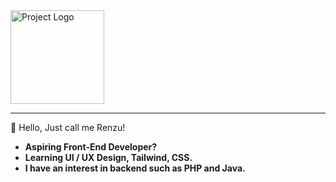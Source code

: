 <div align="left">
  <img src="https://github.com/dumptogen/just_z/raw/main/1699455657893.png" alt="Project Logo" width="150"/>
</div>

---
👋 Hello, Just call me Renzu!
  - **Aspiring Front-End Developer?** 
  - **Learning UI / UX Design, Tailwind, CSS.** 
  - **I have an interest in backend such as PHP and Java.** 

